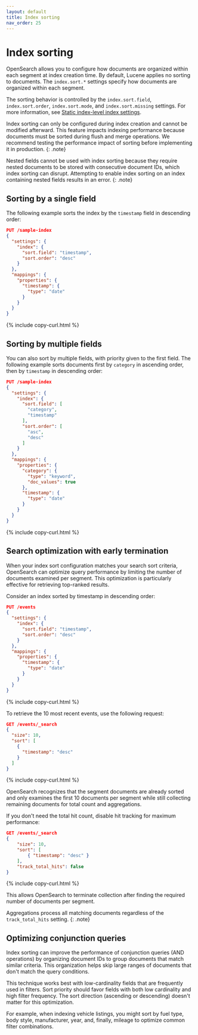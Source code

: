```yaml
---
layout: default
title: Index sorting
nav_order: 25
---
```


# Index sorting

OpenSearch allows you to configure how documents are organized within each segment at index creation time. By default, Lucene applies no sorting to documents. The `index.sort.*` settings specify how documents are organized within each segment.

The sorting behavior is controlled by the `index.sort.field`, `index.sort.order`, `index.sort.mode`, and `index.sort.missing` settings. For more information, see [Static index-level index settings]({{site.url}}{{site.baseurl}}/install-and-configure/configuring-opensearch/index-settings#index-sort-settings).

Index sorting can only be configured during index creation and cannot be modified afterward. This feature impacts indexing performance because documents must be sorted during flush and merge operations. We recommend testing the performance impact of sorting before implementing it in production.
{: .note}

Nested fields cannot be used with index sorting because they require nested documents to be stored with consecutive document IDs, which index sorting can disrupt. Attempting to enable index sorting on an index containing nested fields results in an error.
{: .note}

## Sorting by a single field

The following example sorts the index by the `timestamp` field in descending order:

```json
PUT /sample-index
{
  "settings": {
    "index": {
      "sort.field": "timestamp",
      "sort.order": "desc"
    }
  },
  "mappings": {
    "properties": {
      "timestamp": {
        "type": "date"
      }
    }
  }
}
```
{% include copy-curl.html %}

## Sorting by multiple fields

You can also sort by multiple fields, with priority given to the first field. The following example sorts documents first by `category` in ascending order, then by `timestamp` in descending order:

```json
PUT /sample-index
{
  "settings": {
    "index": {
      "sort.field": [
        "category",
        "timestamp"
      ],
      "sort.order": [
        "asc",
        "desc"
      ]
    }
  },
  "mappings": {
    "properties": {
      "category": {
        "type": "keyword",
        "doc_values": true
      },
      "timestamp": {
        "type": "date"
      }
    }
  }
}
```
{% include copy-curl.html %}

## Search optimization with early termination

When your index sort configuration matches your search sort criteria, OpenSearch can optimize query performance by limiting the number of documents examined per segment. This optimization is particularly effective for retrieving top-ranked results.

Consider an index sorted by timestamp in descending order:

```json
PUT /events
{
  "settings": {
    "index": {
      "sort.field": "timestamp",
      "sort.order": "desc"
    }
  },
  "mappings": {
    "properties": {
      "timestamp": {
        "type": "date"
      }
    }
  }
}
```
{% include copy-curl.html %}

To retrieve the 10 most recent events, use the following request:

```json
GET /events/_search
{
  "size": 10,
  "sort": [
    {
      "timestamp": "desc"
    }
  ]
}
```
{% include copy-curl.html %}

OpenSearch recognizes that the segment documents are already sorted and only examines the first 10 documents per segment while still collecting remaining documents for total count and aggregations.

If you don't need the total hit count, disable hit tracking for maximum performance:

```json
GET /events/_search
{
    "size": 10,
    "sort": [
        { "timestamp": "desc" }
    ],
    "track_total_hits": false
}
```
{% include copy-curl.html %}

This allows OpenSearch to terminate collection after finding the required number of documents per segment.

Aggregations process all matching documents regardless of the `track_total_hits` setting.
{: .note}

## Optimizing conjunction queries

Index sorting can improve the performance of conjunction queries (AND operations) by organizing document IDs to group documents that match similar criteria. This organization helps skip large ranges of documents that don't match the query conditions.

This technique works best with low-cardinality fields that are frequently used in filters. Sort priority should favor fields with both low cardinality and high filter frequency. The sort direction (ascending or descending) doesn't matter for this optimization.

For example, when indexing vehicle listings, you might sort by fuel type, body style, manufacturer, year, and, finally, mileage to optimize common filter combinations.
